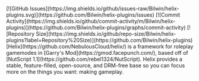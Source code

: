 <br>
[![GitHub Issues](https://img.shields.io/github/issues-raw/Bilwin/helix-plugins.svg)](https://github.com/Bilwin/helix-plugins/issues)
[![Commit Activity](https://img.shields.io/github/commit-activity/m/Bilwin/helix-plugins)](https://github.com/Bilwin/helix-plugins/graphs/commit-activity)
[![Repository Size](https://img.shields.io/github/repo-size/Bilwin/helix-plugins?label=Repository%20Size)](https://github.com/Bilwin/helix-plugins)
<br>
[Helix](https://github.com/NebulousCloud/helix/) is a framework for roleplay gamemodes in [Garry's Mod](https://gmod.facepunch.com/), based off of [NutScript 1.1](https://github.com/rebel1324/NutScript). Helix provides a stable, feature-filled, open-source, and DRM-free base so you can focus more on the things you want: making gameplay.
